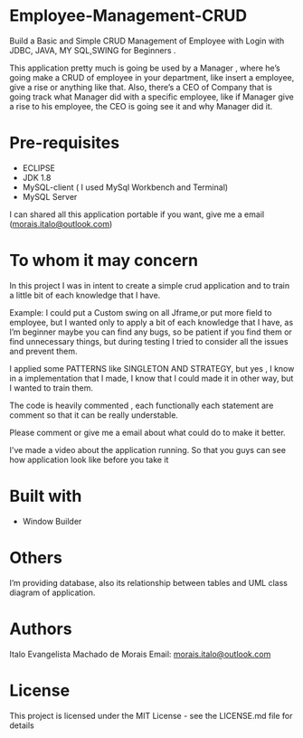 # Employee-Management-CRUD
Build a Basic and Simple CRUD Management of Employee with Login with JDBC, JAVA, MY SQL,SWING for Beginners .

This application pretty much is going be used by a Manager , where he’s going  make a CRUD of employee in your department, like insert a employee,  give a rise or anything like that. Also, there’s a CEO of Company that is going track what Manager did with a specific employee, like if Manager give a rise to his employee, the CEO  is going see it and why Manager did it.


# Pre-requisites
* ECLIPSE
* JDK 1.8
* MySQL-client ( I used MySql Workbench and Terminal)
* MySQL Server

I can shared all this application portable if you want, give me a email (morais.italo@outlook.com)

# To whom it may concern
In this project I was in intent to create a simple crud application and to train a little bit of each  knowledge that I have. 

Example: I could put a Custom swing  on all Jframe,or put  more  field to employee, but  I wanted  only to apply a bit of each knowledge that I have, as I’m beginner  maybe you can find any bugs, so be patient if you find them or find unnecessary things, but during testing I tried to consider all the issues and prevent them.

I applied some PATTERNS like SINGLETON AND STRATEGY, but yes , I know in a implementation that I made, I know that I could made it in other way, but I wanted  to train them.

The code is heavily commented , each functionally each statement are comment so that it can be really understable.

 Please comment or give me a email about what could do to make it better.

I've made a video about the application running. So that  you guys can see how application look like before you take it

# Built with
* Window Builder

# Others
I’m providing  database, also its relationship between tables and UML class diagram of application.

# Authors
Italo Evangelista Machado de Morais 
Email: morais.italo@outlook.com

# License
This project is licensed under the MIT License - see the LICENSE.md file for details


